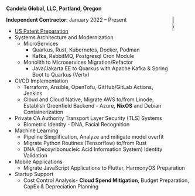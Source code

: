 <p style="font-size: 1em; font-weight: bold;">Candela Global, LLC, Portland, Oregon</p>
<img src="images/candela_logo.png" alt="candela_logo" style="width:10%; float: right;">

**Independent Contractor**: January 2022 – Present

- [US Patent Preparation](patents_pending.md)
- Systems Architecture and Modernization
  - MicroServices
    - Quarkus, Rust, Kubernetes, Docker, Podman
    - Kafka, RabbitMQ, Postgresql Cron Module
  - Monolith to Microservices Migration/Refactor
    - Java/Jakarta EE to Quarkus with Apache Kafka & Spring Boot to Quarkus (Vertx)
- CI/CD Implementation
  - Terraform, Ansible, OpenTofu, GitHub/GitLab Actions, Jenkins
  - Cloud and Cloud Native, Migrate AWS to/from Linode, Establish Greenfield Backend - Azure, **NixOS** and Debian Containerization
- Private CA Authority Transport Layer Security (TLS) Systems
  - Biometric Identity - DNA, Facial Recognition
- Machine Learning
  - Pipeline Simplification, Analyze and mitigate model overfit
  - Migrate Python Routines (Tensorflow) to/from Rust
  - DNA (Deoxyribonucleic Acid Information System) Identity Validation
- Mobile Applications
  - Migrate JavaScript Applications to Flutter, HarmonyOS Preparation
- Startup Support
  - Cost Control Analysis\- **Cloud Spend Mitigation**, Budget Preparation, CapEx & Depreciation Planning
